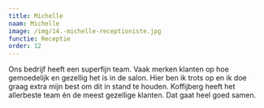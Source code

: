 ```yaml
---
title: Michelle
naam: Michelle
image: /img/14.-michelle-receptioniste.jpg
functie: Receptie
order: 12
---
```


Ons bedrijf heeft een superfijn team. Vaak merken klanten op hoe gemoedelijk en gezellig het is in de salon. Hier ben ik trots op en ik doe graag extra mijn best om dit in stand te houden. Koffijberg heeft het allerbeste team én de meest gezellige klanten. Dat gaat heel goed samen.